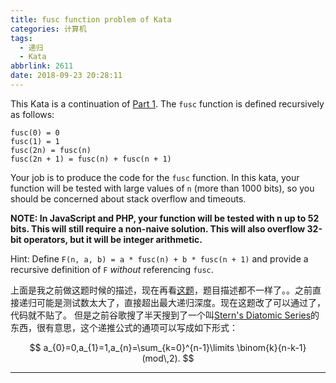 ```yaml
---
title: fusc function problem of Kata
categories: 计算机
tags:
  - 递归
  - Kata
abbrlink: 2611
date: 2018-09-23 20:28:11
---
```

This Kata is a continuation of [Part 1](http://www.codewars.com/kata/the-fusc-function-part-1). The `fusc` function is defined recursively as follows:

```
fusc(0) = 0
fusc(1) = 1
fusc(2n) = fusc(n)
fusc(2n + 1) = fusc(n) + fusc(n + 1)
```

Your job is to produce the code for the `fusc` function. In this kata, your function will be tested with large values of `n` (more than 1000 bits), so you should be concerned about stack overflow and timeouts.

**NOTE: In JavaScript and PHP, your function will be tested with n up to 52 bits. This will still require a non-naive solution. This will also overflow 32-bit operators, but it will be integer arithmetic.**

Hint: Define `F(n, a, b) = a * fusc(n) + b * fusc(n + 1)` and provide a recursive definition of `F` *without* referencing `fusc`.

上面是我之前做这题时候的描述，现在再看[这题](http://www.codewars.com/kata/the-fusc-function-part-1)，题目描述都不一样了。。之前直接递归可能是测试数太大了，直接超出最大递归深度。现在这题改了可以通过了，代码就不贴了。
但是之前谷歌搜了半天搜到了一个叫[Stern's Diatomic Series](http://mathworld.wolfram.com/SternsDiatomicSeries.html)的东西，很有意思，这个递推公式的通项可以写成如下形式：

$$ a_{0}=0,a_{1}=1,a_{n}=\sum_{k=0}^{n-1}\limits \binom{k}{n-k-1}(mod\,2). $$

---
